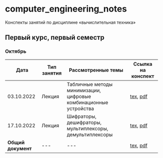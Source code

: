 # computer_engineering_notes

Конспекты занятий по дисциплине «вычислительная техника»

## Первый курс, первый семестр

### Октябрь

| Дата | Тип занятия | Рассмотренные темы | Ссылка на конспект |
|------|------------|----------------------|--------------------|
| 03.10.2022 | Лекция | Табличные методы минимизации, цифровые комбинационные устройства | [tex](years/year_01/semester_01/october/03-10-2022.tex), [pdf](years/year_01/semester_01/october/render/03-10-2022.pdf)       |
| 17.10.2022 | Лекция | Шифраторы, дешифраторы, мультиплексоры, демультиплексоры | [tex](years/year_01/semester_01/october/17-10-2022.tex), [pdf](years/year_01/semester_01/october/render/17-10-2022.pdf)       |
| **Общий документ** | --- | --- | [tex](years/year_01/semester_01/october/october.tex), [pdf](years/year_01/semester_01/october/render/october.pdf) |
